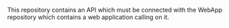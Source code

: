 This repository contains an API which must be connected with the WebApp repository which contains a web application calling on it.
